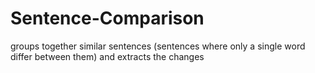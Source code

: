 # Sentence-Comparison
groups together similar sentences (sentences where only a single word differ between them) and extracts the changes
